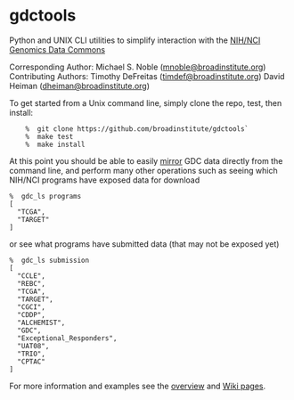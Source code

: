 # gdctools
Python and UNIX CLI utilities to simplify interaction with the [NIH/NCI Genomics Data Commons](https://gdc.cancer.gov/)

Corresponding Author: Michael S. Noble  (mnoble@broadinstitute.org)  
Contributing Authors: Timothy DeFreitas (timdef@broadinstitute.org)
                      David Heiman      (dheiman@broadinstitute.org)

To get started from a Unix command line, simply clone the repo, test, then install:
```
    %  git clone https://github.com/broadinstitute/gdctools`
    %  make test
    %  make install
```
At this point you should be able to easily [mirror](https://github.com/broadinstitute/gdctools/wiki/GDC-Mirror) GDC data directly from the command line, and perform many other operations such as seeing which NIH/NCI programs have exposed data for download
```
%  gdc_ls programs
[
  "TCGA", 
  "TARGET"
]
```
or see what programs have submitted data (that may not be exposed yet)
```
%  gdc_ls submission
[
  "CCLE", 
  "REBC", 
  "TCGA", 
  "TARGET", 
  "CGCI", 
  "CDDP", 
  "ALCHEMIST", 
  "GDC", 
  "Exceptional_Responders", 
  "UAT08", 
  "TRIO", 
  "CPTAC"
]
```
For more information and examples see the [overview](https://docs.google.com/viewer?url=https://github.com/broadinstitute/gdctools/files/818725/GDCtools-overview.pdf) and [Wiki pages](https://github.com/broadinstitute/gdctools/wiki).

